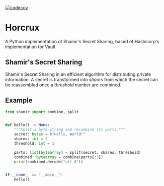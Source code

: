 [![codecov](https://codecov.io/gh/reidhoch/horcrux/branch/develop/graph/badge.svg?token=7DYAQIUMS2)](https://codecov.io/gh/reidhoch/horcrux)
# Horcrux
A Python implementation of Shamir's Secret Sharing, based of Hashicorp's implementation for Vault.

## Shamir's Secret Sharing
Shamir's Secret Sharing in an efficient algorithm for distributing private information. A secret is transformed into _shares_ from which the secret can be reassembled once a _threshold_ number are combined.

## Example
```python
from shamir import combine, split


def hello() -> None:
    """Split a byte-string and recombine its parts."""
    secret: bytes = b"Hello, World!"
    shares: int = 5
    threshold: int = 3

    parts: list[bytearray] = split(secret, shares, threshold)
    combined: bytearray = combine(parts[:3])
    print(combined.decode("utf-8"))


if __name__ == "__main__":
    hello()
```
